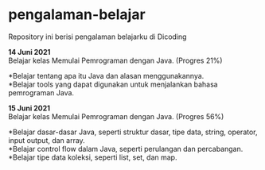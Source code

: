 # pengalaman-belajar
Repository ini berisi pengalaman belajarku di Dicoding

**14 Juni 2021**  
Belajar kelas Memulai Pemrograman dengan Java. (Progres 21%)  

  *Belajar tentang apa itu Java dan alasan menggunakannya.  
  *Belajar tools yang dapat digunakan untuk menjalankan bahasa pemrograman Java.  

**15 Juni 2021**  
Belajar kelas Memulai Pemrograman dengan Java. (Progres 56%)  

  *Belajar dasar-dasar Java, seperti struktur dasar, tipe data, string, operator, input output, dan array.  
  *Belajar control flow dalam Java, seperti perulangan dan percabangan.  
  *Belajar tipe data koleksi, seperti list, set, dan map.  
